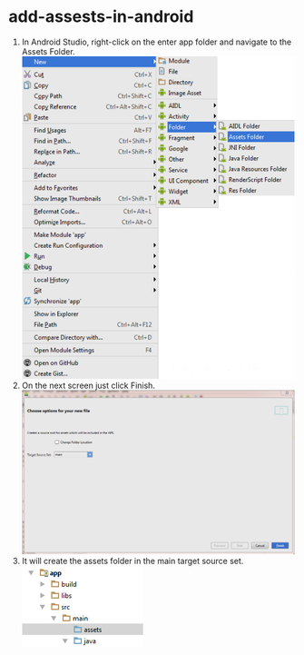 # add-assests-in-android

1) In Android Studio,
right-click on the enter app folder and navigate to the Assets Folder.
![alt text](https://github.com/hafedmessini/add-assests-in-android/blob/master/nJuct.png)
2) On the next screen just click Finish.
![alt text](https://github.com/hafedmessini/add-assests-in-android/blob/master/q0t34.png)
3) It will create the assets folder in the main target source set.</br>
![alt text](https://github.com/hafedmessini/add-assests-in-android/blob/master/2o3SW.png)
